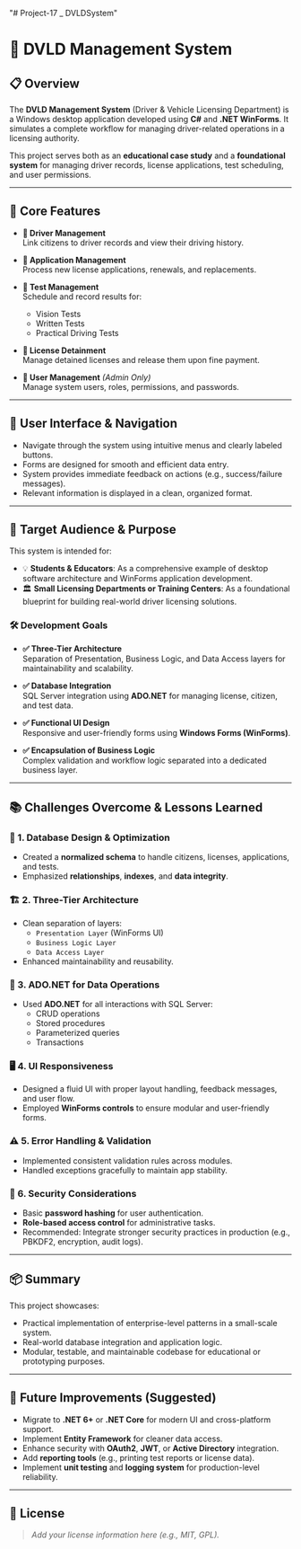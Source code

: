 "# Project-17 _ DVLDSystem" 

# 🛂 DVLD Management System

## 📋 Overview

The **DVLD Management System** (Driver & Vehicle Licensing Department) is a Windows desktop application developed using **C#** and **.NET WinForms**. It simulates a complete workflow for managing driver-related operations in a licensing authority.

This project serves both as an **educational case study** and a **foundational system** for managing driver records, license applications, test scheduling, and user permissions.

---

## 🚦 Core Features

- **🧾 Driver Management**  
  Link citizens to driver records and view their driving history.

- **📑 Application Management**  
  Process new license applications, renewals, and replacements.

- **🧪 Test Management**  
  Schedule and record results for:
  - Vision Tests
  - Written Tests
  - Practical Driving Tests

- **📛 License Detainment**  
  Manage detained licenses and release them upon fine payment.

- **👥 User Management** *(Admin Only)*  
  Manage system users, roles, permissions, and passwords.

---

## 🧭 User Interface & Navigation

- Navigate through the system using intuitive menus and clearly labeled buttons.
- Forms are designed for smooth and efficient data entry.
- System provides immediate feedback on actions (e.g., success/failure messages).
- Relevant information is displayed in a clean, organized format.

---

## 🎯 Target Audience & Purpose

This system is intended for:

- 💡 **Students & Educators**: As a comprehensive example of desktop software architecture and WinForms application development.
- 🏛️ **Small Licensing Departments or Training Centers**: As a foundational blueprint for building real-world driver licensing solutions.

### 🛠 Development Goals

- **✅ Three-Tier Architecture**  
  Separation of Presentation, Business Logic, and Data Access layers for maintainability and scalability.

- **✅ Database Integration**  
  SQL Server integration using **ADO.NET** for managing license, citizen, and test data.

- **✅ Functional UI Design**  
  Responsive and user-friendly forms using **Windows Forms (WinForms)**.

- **✅ Encapsulation of Business Logic**  
  Complex validation and workflow logic separated into a dedicated business layer.

---

## 📚 Challenges Overcome & Lessons Learned

### 📐 1. Database Design & Optimization
- Created a **normalized schema** to handle citizens, licenses, applications, and tests.
- Emphasized **relationships**, **indexes**, and **data integrity**.

### 🏗 2. Three-Tier Architecture
- Clean separation of layers:
  - `Presentation Layer` (WinForms UI)
  - `Business Logic Layer`
  - `Data Access Layer`
- Enhanced maintainability and reusability.

### 🔄 3. ADO.NET for Data Operations
- Used **ADO.NET** for all interactions with SQL Server:
  - CRUD operations
  - Stored procedures
  - Parameterized queries
  - Transactions

### 🖥 4. UI Responsiveness
- Designed a fluid UI with proper layout handling, feedback messages, and user flow.
- Employed **WinForms controls** to ensure modular and user-friendly forms.

### ⚠️ 5. Error Handling & Validation
- Implemented consistent validation rules across modules.
- Handled exceptions gracefully to maintain app stability.

### 🔐 6. Security Considerations
- Basic **password hashing** for user authentication.
- **Role-based access control** for administrative tasks.
- Recommended: Integrate stronger security practices in production (e.g., PBKDF2, encryption, audit logs).

---

## 📦 Summary

This project showcases:

- Practical implementation of enterprise-level patterns in a small-scale system.
- Real-world database integration and application logic.
- Modular, testable, and maintainable codebase for educational or prototyping purposes.

---

## 🚀 Future Improvements (Suggested)

- Migrate to **.NET 6+** or **.NET Core** for modern UI and cross-platform support.
- Implement **Entity Framework** for cleaner data access.
- Enhance security with **OAuth2**, **JWT**, or **Active Directory** integration.
- Add **reporting tools** (e.g., printing test reports or license data).
- Implement **unit testing** and **logging system** for production-level reliability.

---

## 📝 License

> _Add your license information here (e.g., MIT, GPL)._
